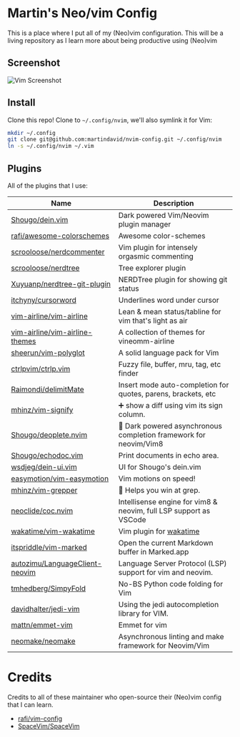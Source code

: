 # Martin's Neo/vim Config

This is a place where I put all of my (Neo)vim configuration. This will be a living repository as I learn more about being productive using (Neo)vim

## Screenshot

![Vim Screenshot](https://res.cloudinary.com/martin-labs/image/upload/v1541451517/Blog/vim_screenshot.png)

## Install

Clone this repo! Clone to `~/.config/nvim`,
we'll also symlink it for Vim:

```sh
mkdir ~/.config
git clone git@github.com:martindavid/nvim-config.git ~/.config/nvim
ln -s ~/.config/nvim ~/.vim
```

## Plugins

All of the plugins that I use:

| Name                             | Description                                                       |
| -------------------------------- | ----------------------------------------------------------------- |
| [Shougo/dein.vim]                | Dark powered Vim/Neovim plugin manager                            |
| [rafi/awesome-colorschemes]      | Awesome color-schemes                                             |
| [scrooloose/nerdcommenter]       | Vim plugin for intensely orgasmic commenting                      |
| [scrooloose/nerdtree]            | Tree explorer plugin                                              |
| [Xuyuanp/nerdtree-git-plugin]    | NERDTree plugin for showing git status                            |
| [itchyny/cursorword]             | Underlines word under cursor                                      |
| [vim-airline/vim-airline]        | Lean & mean status/tabline for vim that's light as air            |
| [vim-airline/vim-airline-themes] | A collection of themes for vineomm-airline                        |
| [sheerun/vim-polyglot]           | A solid language pack for Vim                                     |
| [ctrlpvim/ctrlp.vim]             | Fuzzy file, buffer, mru, tag, etc finder                          |
| [Raimondi/delimitMate]           | Insert mode auto-completion for quotes, parens, brackets, etc     |
| [mhinz/vim-signify]              | ➕ show a diff using vim its sign column.                         |
| [Shougo/deoplete.nvim]           | 🌠 Dark powered asynchronous completion framework for neovim/Vim8 |  |
| [Shougo/echodoc.vim]             | Print documents in echo area.                                     |
| [wsdjeg/dein-ui.vim]             | UI for Shougo's dein.vim                                          |
| [easymotion/vim-easymotion]      | Vim motions on speed!                                             |
| [mhinz/vim-grepper]              | 👾 Helps you win at grep.                                         |
| [neoclide/coc.nvim]              | Intellisense engine for vim8 & neovim, full LSP support as VSCode |
| [wakatime/vim-wakatime]          | Vim plugin for [wakatime]                                         |
| [itspriddle/vim-marked]          | Open the current Markdown buffer in Marked.app                    |
| [autozimu/LanguageClient-neovim] | Language Server Protocol (LSP) support for vim and neovim.        |
| [tmhedberg/SimpyFold]            | No-BS Python code folding for Vim                                 |
| [davidhalter/jedi-vim]           | Using the jedi autocompletion library for VIM.                    |
| [mattn/emmet-vim]                | Emmet for vim                                                     |
| [neomake/neomake]                | Asynchronous linting and make framework for Neovim/Vim            |

# Credits

Credits to all of these maintainer who open-source their (Neo)vim config that I can learn.

- [rafi/vim-config]
- [SpaceVim/SpaceVim]

[shougo/dein.vim]: https://github.com/Shougo/dein.vim
[rafi/awesome-colorschemes]: https://github.com/rafi/awesome-colorschemes
[scrooloose/nerdcommenter]: https://github.com/scrooloose/nerdcommenter
[scrooloose/nerdtree]: https://github.com/scrooloose/nerdtree
[itchyny/cursorword]: https://github.com/itchyny/cursorword
[xuyuanp/nerdtree-git-plugin]: https://github.com/Xuyuanp/nerdtree-git-plugin
[vim-airline/vim-airline]: https://github.com/vim-airline/vim-airline
[vim-airline/vim-airline-themes]: https://github.com/vim-airline/vim-airline-themes
[sheerun/vim-polyglot]: https://github.com/sheerun/vim-polyglot
[ctrlpvim/ctrlp.vim]: https://github.com/ctrlpvim/ctrlp.vim
[raimondi/delimitmate]: https://github.com/Raimondi/delimitMate
[mhinz/vim-signify]: https://github.com/mhinz/vim-signify
[tmhedberg/simpyfold]: https://github.com/tmhedberg/SimpylFold
[davidhalter/jedi-vim]: https://github.com/davidhalter/jedi-vim
[mattn/emmet-vim]: https://github.com/mattn/emmet-vim
[neomake/neomake]: https://github.com/neomake/neomake
[rafi/vim-config]: https://github.com/rafi/vim-config
[spacevim/spacevim]: https://github.com/SpaceVim/SpaceVim
[wsdjeg/dein-ui.vim]: https://github.com/wsdjeg/dein-ui.vim
[easymotion/vim-easymotion]: https://github.com/easymotion/vim-easymotion
[mhinz/vim-grepper]: https://github.com/mhinz/vim-grepper
[neoclide/coc.nvim]: https://github.com/neoclide/coc-nvim
[wakatime/vim-wakatime]: https://github.com/wakatime/vim-wakatime
[wakatime]: https://wakatime.com/vim
[shougo/deoplete.nvim]: (https://github.com/Shougo/deoplete.nvim)
[shougo/echodoc.vim]: (https://github.com/Shougo/echodoc.vim)
[itspriddle/vim-marked]: (https://github.com/itspriddle/vim-marked)
[autozimu/languageclient-neovim]: (https://github.com/autozimu/LanguageClient-neovim)
